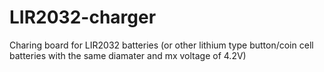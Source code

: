 # LIR2032-charger
Charing board for LIR2032 batteries (or other lithium type button/coin cell batteries with the same diamater and mx voltage of 4.2V) 
